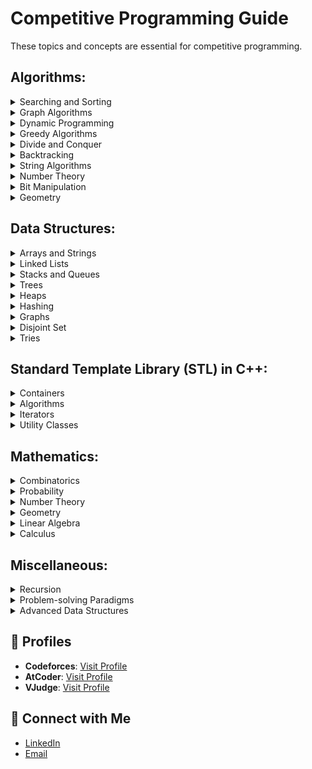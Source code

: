 # Competitive Programming Guide

These topics and concepts are essential for competitive programming.

## Algorithms:

<details>
  <summary>Searching and Sorting</summary>
  
  - [Binary search](https://example.com/binary-search)
  - [Merge sort](https://example.com/merge-sort)
  - [Quick sort](https://example.com/quick-sort)
</details>

<details>
  <summary>Graph Algorithms</summary>
  
  - [Breadth-first search (BFS)](https://example.com/bfs)
  - [Depth-first search (DFS)](https://example.com/dfs)
  - [Dijkstra's algorithm](https://example.com/dijkstra)
  - [Floyd-Warshall](https://example.com/floyd-warshall)
  - [Kruskal's algorithm](https://example.com/kruskal)
  - [Prim's algorithm](https://example.com/prim)
  - [Topological sort](https://example.com/topological-sort)
</details>

<details>
  <summary>Dynamic Programming</summary>
  
  - [Understanding the concept of state](https://example.com/state-concept)
  - [Memoization](https://example.com/memoization)
  - [Tabulation](https://example.com/tabulation)
</details>

<details>
  <summary>Greedy Algorithms</summary>
  
  - [Activity selection](https://example.com/activity-selection)
  - [Fractional knapsack](https://example.com/fractional-knapsack)
</details>

<details>
  <summary>Divide and Conquer</summary>
  
  - [Master theorem](https://example.com/master-theorem)
  - [Strassen’s Matrix Multiplication](https://example.com/strassen-multiplication)
  - [Closest Pair of Points](https://example.com/closest-pair)
</details>

<details>
  <summary>Backtracking</summary>
  
  - [N-Queens problem](https://example.com/n-queens)
  - [Hamiltonian cycle](https://example.com/hamiltonian-cycle)
  - [Sudoku solver](https://example.com/sudoku-solver)
</details>

<details>
  <summary>String Algorithms</summary>
  
  - [KMP](https://example.com/kmp)
  - [Z-algorithm](https://example.com/z-algorithm)
  - [Rabin-Karp](https://example.com/rabin-karp)
  - [Manacher's algorithm](https://example.com/manacher)
</details>

<details>
  <summary>Number Theory</summary>
  
  - [Euclidean algorithms](https://example.com/euclidean)
  - [Modular arithmetic](https://example.com/modular-arithmetic)
  - [Fermat’s theorem](https://example.com/fermat-theorem)
  - [Euler’s totient function](https://example.com/euler-totient)
</details>

<details>
  <summary>Bit Manipulation</summary>
  
  - [Basic operations](https://example.com/bit-basic)
  - [Bitmasking](https://example.com/bitmasking)
</details>

<details>
  <summary>Geometry</summary>
  
  - [Convex hull](https://example.com/convex-hull)
  - [Line intersection](https://example.com/line-intersection)
</details>

## Data Structures:

<details>
  <summary>Arrays and Strings</summary>
  
  - [Arrays](https://example.com/arrays)
  - [Strings](https://example.com/strings)
</details>

<details>
  <summary>Linked Lists</summary>
  
  - [Singly linked list](https://example.com/singly-linked-list)
  - [Doubly linked list](https://example.com/doubly-linked-list)
</details>

<details>
  <summary>Stacks and Queues</summary>
  
  - [Stacks](https://example.com/stacks)
  - [Queues](https://example.com/queues)
</details>

<details>
  <summary>Trees</summary>
  
  - [Binary trees](https://example.com/binary-trees)
  - [Binary search trees](https://example.com/bst)
  - [AVL trees](https://example.com/avl-trees)
  - [Segment trees](https://example.com/segment-trees)
  - [Fenwick trees](https://example.com/fenwick-trees)
</details>

<details>
  <summary>Heaps</summary>
  
  - [Binary heap](https://example.com/binary-heap)
  - [Fibonacci heap](https://example.com/fibonacci-heap)
</details>

<details>
  <summary>Hashing</summary>
  
  - [Hash table](https://example.com/hash-table)
  - [Hash functions](https://example.com/hash-functions)
</details>

<details>
  <summary>Graphs</summary>
  
  - [Adjacency matrix](https://example.com/adjacency-matrix)
  - [Adjacency list](https://example.com/adjacency-list)
</details>

<details>
  <summary>Disjoint Set</summary>
  
  - [Union-find data structure](https://example.com/union-find)
</details>

<details>
  <summary>Tries</summary>
  
  - [Basic Trie](https://example.com/trie)
</details>

## Standard Template Library (STL) in C++:

<details>
  <summary>Containers</summary>
  
  - [Vector](https://example.com/vector)
  - [List](https://example.com/list)
  - [Deque](https://example.com/deque)
  - [Set](https://example.com/set)
  - [Multiset](https://example.com/multiset)
  - [Map](https://example.com/map)
  - [Multimap](https://example.com/multimap)
</details>

<details>
  <summary>Algorithms</summary>
  
  - [Sort](https://example.com/sort)
  - [Reverse](https://example.com/reverse)
  - [Permute](https://example.com/permute)
  - [Lower_bound](https://example.com/lower-bound)
  - [Upper_bound](https://example.com/upper-bound)
</details>

<details>
  <summary>Iterators</summary>
  
  - [Basic Iterators](https://example.com/iterators)
</details>

<details>
  <summary>Utility Classes</summary>
  
  - [Pair](https://example.com/pair)
  - [Stack](https://example.com/stack)
  - [Queue](https://example.com/queue)
</details>

## Mathematics:

<details>
  <summary>Combinatorics</summary>
  
  - [Permutations](https://example.com/permutations)
  - [Combinations](https://example.com/combinations)
  - [Pigeonhole principle](https://example.com/pigeonhole)
</details>

<details>
  <summary>Probability</summary>
  
  - [Basic Probability](https://example.com/basic-probability)
  - [Conditional Probability](https://example.com/conditional-probability)
  - [Bayes' Theorem](https://example.com/bayes-theorem)
</details>

<details>
  <summary>Number Theory</summary>
  
  - [Prime numbers](https://example.com/prime-numbers)
  - [Greatest common divisor](https://example.com/gcd)
  - [Least common multiple](https://example.com/lcm)
</details>

<details>
  <summary>Geometry</summary>
  
  - [Basic concepts about points, lines, angles, and polygons](https://example.com/geometry-basics)
  - [Line intersection](https://example.com/line-intersection)
  - [Circle properties](https://example.com/circle-properties)
</details>

<details>
  <summary>Linear Algebra</summary>
  
  - [Matrices](https://example.com/matrices)
  - [Determinants](https://example.com/determinants)
  - [Eigenvalues and Eigenvectors](https://example.com/eigen)
</details>

<details>
  <summary>Calculus</summary>
  
  - [Differential Calculus](https://example.com/differential-calculus)
  - [Integral Calculus](https://example.com/integral-calculus)
  - [Optimization problems](https://example.com/optimization-problems)
</details>

## Miscellaneous:

<details>
  <summary>Recursion</summary>
  
  - [Basic Recursion](https://example.com/basic-recursion)
  - [Tail Recursion](https://example.com/tail-recursion)
</details>

<details>
  <summary>Problem-solving Paradigms</summary>
  
  - [Brute force](https://example.com/brute-force)
  - [Sliding window](https://example.com/sliding-window)
  - [Divide and Conquer](https://example.com/divide-conquer)
</details>

<details>
  <summary>Advanced Data Structures</summary>
  
  - [Suffix arrays](https://example.com/suffix-arrays)
  - [Suffix trees](https://example.com/suffix-trees)
  - [Treap](https://example.com/treap)
</details>


## 🔗 Profiles
- **Codeforces**: [Visit Profile](https://codeforces.com/profile/JoyArya)
- **AtCoder**: [Visit Profile](https://atcoder.jp/users/pan78m)
- **VJudge**: [Visit Profile](https://vjudge.net/user/JoyArya)

## 💌 Connect with Me
- [LinkedIn](https://www.linkedin.com/in/pankaj-mahanto78/)
- [Email](mailto:joyarya2022@gmail.com)

